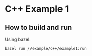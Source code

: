 # C++ Example 1

## How to build and run

Using bazel:

```bash
bazel run //example/c++/example1:run
```

